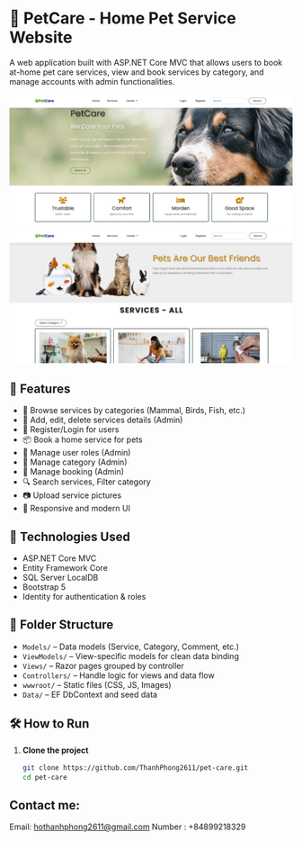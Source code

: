 # 🐾 PetCare - Home Pet Service Website

A web application built with ASP.NET Core MVC that allows users to book at-home pet care services, view and book services by category, and manage accounts with admin functionalities.

![Preview](./wwwroot/images/hompage.png)
![Preview](./wwwroot/images/services.png)

## 🚀 Features

- 🐶 Browse services by categories (Mammal, Birds, Fish, etc.)
- 📝 Add, edit, delete services details (Admin)
- 🔐 Register/Login for users
- 📦 Book a home service for pets
- 👤 Manage user roles (Admin)
- 👤 Manage category (Admin)
- 👤 Manage booking (Admin)
- 🔍 Search services, Filter category
- 📷 Upload service pictures
- 🎨 Responsive and modern UI

## 🧰 Technologies Used

- ASP.NET Core MVC
- Entity Framework Core
- SQL Server LocalDB
- Bootstrap 5
- Identity for authentication & roles

## 📂 Folder Structure

- `Models/` – Data models (Service, Category, Comment, etc.)
- `ViewModels/` – View-specific models for clean data binding
- `Views/` – Razor pages grouped by controller
- `Controllers/` – Handle logic for views and data flow
- `wwwroot/` – Static files (CSS, JS, Images)
- `Data/` – EF DbContext and seed data

## 🛠 How to Run

1. **Clone the project**  
   ```bash
   git clone https://github.com/ThanhPhong2611/pet-care.git
   cd pet-care


## Contact me:
Email: hothanhphong2611@gmail.com
Number : +84899218329